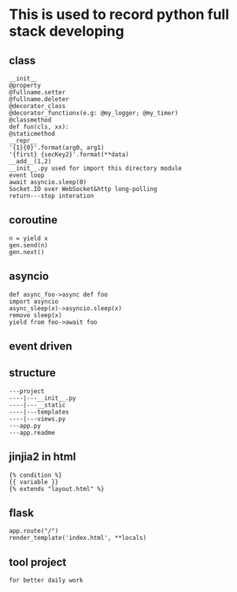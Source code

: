 # This is used to record python full stack developing  
## class  
```  
__init__  
@property  
@fullname.setter  
@fullname.deleter  
@decorator_class  
@decorator_functionx(e.g: @my_logger; @my_timer)  
@classmethod  
def fun(cls, xx):  
@staticmethod  
__repr__  
'{1}{0}'.format(arg0, arg1)  
'{first} {secKey2}'.format(**data)  
__add__(1,2)
__init__.py used for import this directory module
event loop
await asyncio.sleep(0)
Socket.IO over WebSocket&http long-polling
return---stop interation

```  

## coroutine
```
n = yield x
gen.send(n)
gen.next()
```

## asyncio
```
def async_foo->async def foo
import asyncio
async_sleep(x)->asyncio.sleep(x)
remove sleep(x)
yield from foo->await foo
```
## event driven

## structure  
```  
---project
----|---__init__.py
----|---__static
----|---templates
----|---views.py
---app.py
---app.readme
```  

## jinjia2  in html
```
{% condition %}
{{ variable }}
{% extends "layout.html" %}
```

## flask
```
app.route("/")
render_template('index.html', **locals)
```
## tool project
```
for better daily work
```


